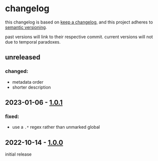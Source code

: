 # changelog

this changelog is based on [keep a changelog](https://keepachangelog.com/), and this project adheres to [semantic versioning](https://semver.org/).

past versions will link to their respective commit. current versions will not due to temporal paradoxes.

## unreleased
### changed:
  - metadata order
  - shorter description

## 2023-01-06 - [1.0.1](https://github.com/commenter25/userstuffs/blob/1c7391b22424d262391448b95e3367abe577401a/raevision/raevision.user.css)
### fixed:
  - use a `.*` regex rather than unmarked global

## 2022-10-14 - [1.0.0](https://github.com/commenter25/userstuffs/blob/e7bd9c67d54354ecdc515d61f2b5e18131146557/raevision/raevision.user.css)
initial release
